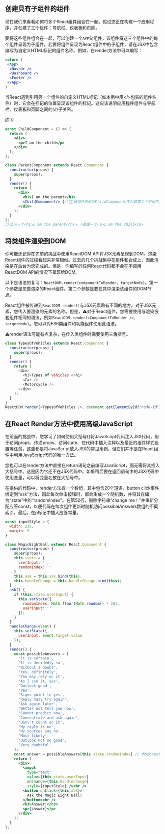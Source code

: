 ## 创建具有子组件的组件

现在我们来看看如何将多个React组件组合在一起。假设您正在构建一个应用程序，并创建了三个组件：导航栏、仪表板和页脚。


要将这些组件组合在一起，可以创建一个`APP`父组件，该组件将这三个组件中的每个组件呈现为子组件。若要将组件呈现为React组件中的子组件，请在JSX中包含编写为自定义HTML标记的组件名称。例如，在render方法中可以编写：

```jsx
return (
 <App>
  <Navbar />
  <Dashboard />
  <Footer />
 </App>
)
```

 当React遇到引用另一个组件的自定义HTML标记（如本例中用</>包装的组件名称）时，它会在标记的位置呈现该组件的标记。这应该说明应用程序组件与导航栏、仪表板和页脚之间的父/子关系。 

练习

```jsx
const ChildComponent = () => {
  return (
    <div>
      <p>I am the child</p>
    </div>
  );
};

class ParentComponent extends React.Component {
  constructor(props) {
    super(props);
  }
  render() {
    return (
      <div>
        <h1>I am the parent</h1>
        <ChildComponent/> {/*🙋🏻‍该组件应返回ChildComponent作为其第二个子组件。*/}
      </div>
    );
  }
};
//显示一个<h1>I am the parent</h1>,下面是一个<p>I am the child</p>
```

## 

## 将类组件渲染到DOM

你可能还记得在先前的挑战中使用ReactDOM API将JSX元素呈现到DOM。渲染React组件的过程看起来非常相似。过去的几个挑战集中在组件和合成上，因此渲染是在后台为您完成的。但是，你编写的任何React代码都不会在不调用ReactDOM API的情况下呈现给DOM。

以下是语法的复习：`ReactDOM.render(componentToRender, targetNode)`。第一个参数是您要渲染的React组件。第二个参数是要在其中渲染该组件的DOM节点。

React组件被传递到`ReactDOM.render()`与JSX元素略有不同的地方。对于JSX元素，您传入要渲染的元素的名称。但是，⚠️对于React组件，您需要使用与渲染嵌套组件相同的语法，例如`ReactDOM.render(<ComponentToRender />, targetNode)`。您可以对ES6类组件和功能组件使用此语法。

 ⚠️render语法可能有点复杂，在传入类组件时需要使用三角括号。

```javascript
class TypesOfVehicles extends React.Component {
  constructor(props) {
    super(props);
  }
  render() {
    return (
      <div>
        <h1>Types of Vehicles:</h1>
        <Car />
        <Motorcycle />
      </div>
    );
  }
}	
ReactDOM.render(<TypesOfVehicles />, document.getElementById("node-id"));
```



## 在React Render方法中使用高级JavaScript

在前面的挑战中，您学习了如何使用大括号{}将JavaScript代码注入JSX代码，用于访问props、传递props、访问state、在代码中插入注释以及最近的组件样式设置等任务。这些都是将JavaScript放入JSX的常见用例，但它们并不是在React组件中利用JavaScript代码的唯一方法。

您也可以在render方法中直接在return语句之前编写JavaScript，而无需将其插入大括号中。这是因为它还不在JSX代码中。如果稍后要在返回语句中的JSX代码中使用变量，可以将变量名放在大括号中。

在提供的代码中，render方法有一个数组，其中包含20个短语，button click事件绑定到“ask”方法，因此每次单击按钮时，都会生成一个随机数，并将其存储为“state”中的“randomIndex”。在第52行，删除字符串“change me！”并重新分配应答const，以便代码在每次组件更新时随机访问possibleAnswers数组的不同索引。最后，在p标记中插入应答常量。

```jsx
const inputStyle = {
  width: 235,
  margin: 5
}

class MagicEightBall extends React.Component {
  constructor(props) {
    super(props);
    this.state = {
      userInput: '',
      randomIndex: ''
    }
    this.ask = this.ask.bind(this);
    this.handleChange = this.handleChange.bind(this);
  }
  ask() {
    if (this.state.userInput) {
      this.setState({
        randomIndex: Math.floor(Math.random() * 20),
        userInput: ''
      });
    }
  }
  handleChange(event) {
    this.setState({
      userInput: event.target.value
    });
  }
  render() {
    const possibleAnswers = [
      'It is certain',
      'It is decidedly so',
      'Without a doubt',
      'Yes, definitely',
      'You may rely on it',
      'As I see it, yes',
      'Outlook good',
      'Yes',
      'Signs point to yes',
      'Reply hazy try again',
      'Ask again later',
      'Better not tell you now',
      'Cannot predict now',
      'Concentrate and ask again',
      'Don\'t count on it',
      'My reply is no',
      'My sources say no',
      'Most likely',
      'Outlook not so good',
      'Very doubtful'
    ];
    const answer = possibleAnswers[this.state.randomIndex] // ❓❓用const也可以？
    return (
      <div>
        <input
          type="text"
          value={this.state.userInput}
          onChange={this.handleChange}
          style={inputStyle} /><br />
        <button onClick={this.ask}>
          Ask the Magic Eight Ball!
        </button><br />
        <h3>Answer:</h3>
        <p>{answer}</p>
      </div>
    );
  }
};

```

